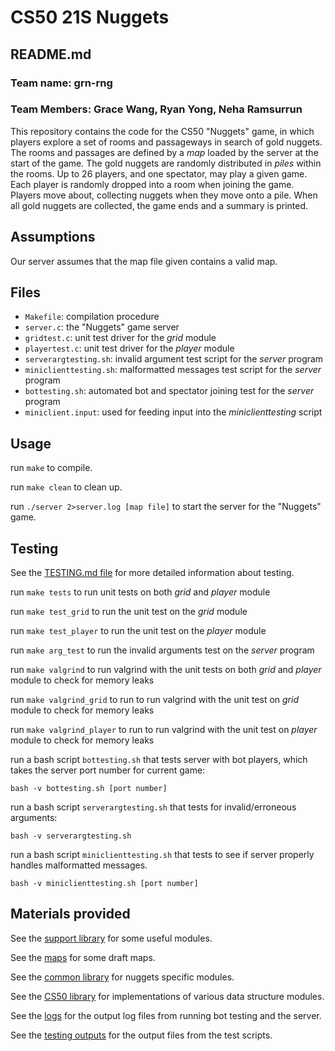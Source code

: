 # CS50 21S Nuggets
 
## README.md
 
### Team name: grn-rng

### Team Members: Grace Wang, Ryan Yong, Neha Ramsurrun

This repository contains the code for the CS50 "Nuggets" game, in which players explore a set of rooms and passageways in search of gold nuggets.
The rooms and passages are defined by a *map* loaded by the server at the start of the game.
The gold nuggets are randomly distributed in *piles* within the rooms.
Up to 26 players, and one spectator, may play a given game.
Each player is randomly dropped into a room when joining the game.
Players move about, collecting nuggets when they move onto a pile.
When all gold nuggets are collected, the game ends and a summary is printed.

## Assumptions

Our server assumes that the map file given contains a valid map.

## Files

- `Makefile`: compilation procedure
- `server.c`: the "Nuggets" game server
- `gridtest.c`: unit test driver for the *grid* module
- `playertest.c`: unit test driver for the *player* module
- `serverargtesting.sh`: invalid argument test script for the *server* program
- `miniclienttesting.sh`: malformatted messages test script for the *server* program
- `bottesting.sh`: automated bot and spectator joining test for the *server* program
- `miniclient.input`: used for feeding input into the *miniclienttesting* script

## Usage

run `make` to compile.

run `make clean` to clean up.

run `./server 2>server.log [map file]` to start the server for the "Nuggets" game.

## Testing

See the [TESTING.md file](TESTING.md) for more detailed information about testing.

run `make tests` to run unit tests on both *grid* and *player* module

run `make test_grid` to run the unit test on the *grid* module

run `make test_player` to run the unit test on the *player* module

run `make arg_test` to run the invalid arguments test on the *server* program

run `make valgrind` to run valgrind with the unit tests on both *grid* and
*player* module to check for memory leaks

run `make valgrind_grid` to run to run valgrind with the unit test on 
*grid* module to check for memory leaks

run `make valgrind_player` to run to run valgrind with the unit test on 
*player* module to check for memory leaks

run a bash script `bottesting.sh` that tests server with bot players, which
takes the server port number for current game:
```
bash -v bottesting.sh [port number]
```

run a bash script `serverargtesting.sh` that tests for invalid/erroneous 
arguments:
```
bash -v serverargtesting.sh
```
run a bash script `miniclienttesting.sh` that tests to see if server properly
handles malformatted messages.
```
bash -v miniclienttesting.sh [port number]
```


## Materials provided

See the [support library](support/README.md) for some useful modules.

See the [maps](maps/README.md) for some draft maps.

See the [common library](common/README.md) for nuggets specific modules.

See the [CS50 library](libcs50/README.md) for implementations of various data structure modules.

See the [logs](logs/README.md) for the output log files from running bot testing and the server.

See the [testing outputs](testingOutputs/README.md) for the output files from the test scripts.